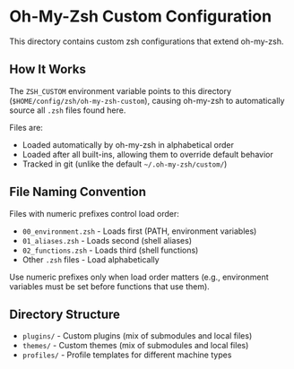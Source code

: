 # Oh-My-Zsh Custom Configuration

This directory contains custom zsh configurations that extend oh-my-zsh.

## How It Works

The `ZSH_CUSTOM` environment variable points to this directory (`$HOME/config/zsh/oh-my-zsh-custom`), causing oh-my-zsh to automatically source all `.zsh` files found here.

Files are:

- Loaded automatically by oh-my-zsh in alphabetical order
- Loaded after all built-ins, allowing them to override default behavior
- Tracked in git (unlike the default `~/.oh-my-zsh/custom/`)

## File Naming Convention

Files with numeric prefixes control load order:

- `00_environment.zsh` - Loads first (PATH, environment variables)
- `01_aliases.zsh` - Loads second (shell aliases)
- `02_functions.zsh` - Loads third (shell functions)
- Other `.zsh` files - Load alphabetically

Use numeric prefixes only when load order matters (e.g., environment variables must be set before functions that use them).

## Directory Structure

- `plugins/` - Custom plugins (mix of submodules and local files)
- `themes/` - Custom themes (mix of submodules and local files)
- `profiles/` - Profile templates for different machine types
